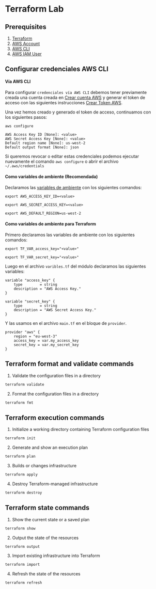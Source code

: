 # Terraform Lab

## Prerequisites
1. [Terraform](https://learn.hashicorp.com/tutorials/terraform/install-cli)
2. [AWS Account](https://aws.amazon.com/)
3. [AWS CLI](https://docs.aws.amazon.com/cli/latest/userguide/cli-chap-install.html)
4. [AWS IAM User](https://docs.aws.amazon.com/IAM/latest/UserGuide/id_users_create.html)

## Configurar credenciales AWS CLI

#### Vía AWS CLI
Para configurar `credenciales vía AWS CLI` debemos tener previamente creada una cuenta creada en [Crear cuenta AWS](https://aws.amazon.com/) y generar el token de acceso con las siguientes instrucciones [Crear Token AWS](https://docs.aws.amazon.com/es_es/cli/latest/userguide/cli-authentication-short-term.html).

Una vez hemos creado y generado el token de acceso, continuamos con los siguientes pasos:

```
aws configure

AWS Access Key ID [None]: <value>
AWS Secret Access Key [None]: <value>
Default region name [None]: us-west-2
Default output format [None]: json
```
Si queremos revocar o editar estas credenciales podemos ejecutar nuevamente el comando  `aws configure` o abrir el archivo `~/.aws/credentials`

#### Como variables de ambiente (Recomendada)
Declaramos las [variables de ambiente](https://docs.aws.amazon.com/es_es/cli/v1/userguide/cli-configure-envvars.html) con los siguientes comandos:
```
export AWS_ACCESS_KEY_ID=<value>

export AWS_SECRET_ACCESS_KEY=<value>

export AWS_DEFAULT_REGION=us-west-2
```

#### Como variables de ambiente para Terraform
Primero declaramos las variables de ambiente con los siguientes comandos:

```
export TF_VAR_access_key="<value>"

export TF_VAR_secret_key="<value>"
```

Luego en el archivo `varibles.tf` del módulo declaramos las siguientes variables:
```
variable "access_key" {
    type        = string
    description = "AWS Access Key."
}

variable "secret_key" {
    type        = string
    description = "AWS Secret Access Key."
}
```

Y las usamos en el archivo `main.tf` en el bloque de `provider`.
```
provider "aws" {
	region = "eu-west-3"
	access_key = var.my_access_key
	secret_key = var.my_secret_key
}
```

## Terraform format and validate commands
1. Validate the configuration files in a directory
```bash
terraform validate
```

2. Format the configuration files in a directory
```bash
terraform fmt
```

## Terraform execution commands
1. Initialize a working directory containing Terraform configuration files
```bash
terraform init
```

2. Generate and show an execution plan
```bash
terraform plan
```

3. Builds or changes infrastructure
```bash
terraform apply
```

4. Destroy Terraform-managed infrastructure
```bash
terraform destroy
```

## Terraform state commands
1. Show the current state or a saved plan
```bash
terraform show
```

2. Output the state of the resources
```bash
terraform output
```

3. Import existing infrastructure into Terraform
```bash
terraform import
```

4. Refresh the state of the resources
```bash
terraform refresh
```

